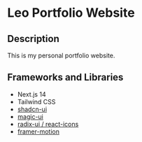 # Leo Portfolio Website

## Description

This is my personal portfolio website.

## Frameworks and Libraries

- Next.js 14
- Tailwind CSS
- [shadcn-ui](https://ui.shadcn.com)
- [magic-ui](https://magicui.design)
- [radix-ui / react-icons](https://www.radix-ui.com/icons)
- [framer-motion](https://www.framer.com/motion)
